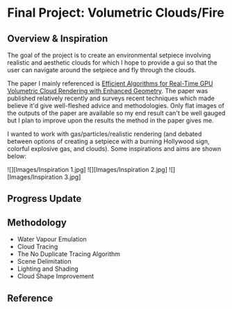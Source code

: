 # Final Project: Volumetric Clouds/Fire


## Overview & Inspiration
The goal of the project is to create an environmental setpiece involving realistic and aesthetic clouds for which
I hope to provide a gui so that the user can navigate around the setpiece and fly through the clouds.

The paper I mainly referenced is [Efficient Algorithms for Real-Time GPU Volumetric Cloud Rendering with Enhanced Geometry](https://www.mdpi.com/2073-8994/10/4/125/html). The paper was published relatively recently and surveys recent techniques which made believe it'd give well-fleshed advice and methodologies. Only flat images of the outputs of the paper are available so my end result can't be well gauged but I plan to improve upon the results the method in the paper gives me.


I wanted to work with gas/particles/realistic rendering (and debated between options of creating a setpiece with a burning Hollywood sign, colorful explosive gas, and clouds). Some inspirations and aims are shown below:

![][Images/Inspiration 1.jpg]
![][Images/Inspiration 2.jpg]
![][Images/Inspiration 3.jpg]

## Progress Update


## Methodology
* Water Vapour Emulation
* Cloud Tracing
* The No Duplicate Tracing Algorithm
* Scene Delimitation
* Lighting and Shading
* Cloud Shape Improvement


## Reference

